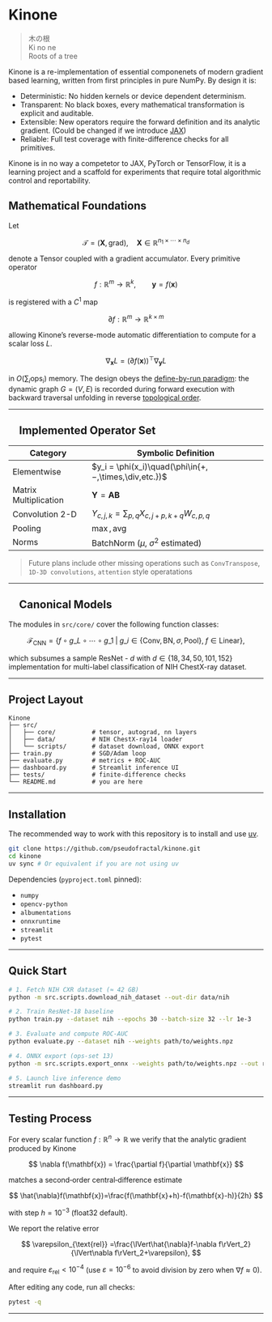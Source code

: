 # Kinone

> 木の根  
> Ki no ne  
> Roots of a tree

Kinone is a re-implementation of essential componenets
of modern gradient based learning,
written from first principles in pure NumPy.
By design it is:

- Deterministic: No hidden kernels or device dependent determinism.
- Transparent: No black boxes, every mathematical transformation is
explicit and auditable.
- Extensible: New operators require the forward definition and its analytic gradient.
(Could be changed if we introduce [JAX](https://docs.jax.dev/en/latest/quickstart.html))
- Reliable: Full test coverage with finite-difference checks for all primitives.

Kinone is in no way a competetor to JAX, PyTorch or TensorFlow,
it is a learning project and a scaffold for experiments
that require total algorithmic control and reportability.

## Mathematical Foundations

Let

$$
\mathcal{T} = (\mathbf{X},\,\text{grad}) ,\quad
\mathbf{X}\in\mathbb{R}^{n_1\times\cdots\times n_d}
$$

denote a Tensor coupled with a gradient accumulator.
Every primitive operator

$$
f: \mathbb{R}^{m}\rightarrow\mathbb{R}^{k},\qquad
\mathbf{y} = f(\mathbf{x})
$$

is registered with a $C^{1}$ map

$$
\partial f:\mathbb{R}^{m}\rightarrow\mathbb{R}^{k\times m}
$$

allowing Kinone’s reverse-mode automatic differentiation
to compute for a scalar loss $L$.

$$
\nabla_{\mathbf{x}}L=\bigl(\partial f(\mathbf{x})\bigr)^{\top}\nabla_{\mathbf{y}}L
$$

in $O\left(\sum_i \text{ops}_i\right)$ memory.
The design obeys the
[define-by-run paradigm](https://docs.chainer.org/en/stable/guides/define_by_run.html):
the dynamic graph $G=(V,E)$ is recorded during forward execution with backward
traversal unfolding in reverse [topological order](https://en.wikipedia.org/wiki/Topological_sorting).

---

##  Implemented Operator Set

| Category | Symbolic Definition |
| - | - |
| Elementwise| $y_i = \phi(x_i)\quad(\phi\in\{+,−,\times,\div,etc.})$ |
| Matrix Multiplication | $\mathbf{Y}=\mathbf{A}\mathbf{B}$ |
| Convolution 2-D | $Y_{c,j,k}=\sum_{p,q}X_{c,j+p,k+q}W_{c,p,q}$ |
| Pooling | $\max, \text{avg}$ |
| Norms | BatchNorm ($\mu$, $\sigma^2$ estimated) |

> Future plans include other missing operations such as
`ConvTranspose`, `1D-3D convolutions`, `attention` style operatations

---

##  Canonical Models

The modules in `src/core/` cover the following function classes:

$$
\mathcal{F}_{\text{CNN}} = \{ f\circ g\_L\circ\cdots\circ g\_1 \;\bigl|\;
g\_i\in\{\text{Conv},\text{BN},\sigma,\text{Pool}\},\; f\in\text{Linear} \},
$$

which subsumes a sample ResNet - $d$ with
$d\in\{18,34,50,101,152\}$ implementation
for multi-label classification of NIH ChestX-ray dataset.

---

## Project Layout

```
Kinone
├── src/
│   ├── core/          # tensor, autograd, nn layers
│   ├── data/          # NIH ChestX-ray14 loader
│   └── scripts/       # dataset download, ONNX export
├── train.py           # SGD/Adam loop
├── evaluate.py        # metrics + ROC-AUC
├── dashboard.py       # Streamlit inference UI
├── tests/             # finite-difference checks
└── README.md          # you are here
```

---

## Installation

The recommended way to work with this repository is to install and use [uv](https://docs.astral.sh/uv/).

```bash
git clone https://github.com/pseudofractal/kinone.git
cd kinone
uv sync # Or equivalent if you are not using uv
```

Dependencies (`pyproject.toml` pinned):

- `numpy`
- `opencv-python`
- `albumentations`
- `onnxruntime`
- `streamlit`
- `pytest`

---

## Quick Start

```bash
# 1. Fetch NIH CXR dataset (≈ 42 GB)
python -m src.scripts.download_nih_dataset --out-dir data/nih

# 2. Train ResNet-18 baseline
python train.py --dataset nih --epochs 30 --batch-size 32 --lr 1e-3

# 3. Evaluate and compute ROC-AUC
python evaluate.py --dataset nih --weights path/to/weights.npz

# 4. ONNX export (ops-set 13)
python -m src.scripts.export_onnx --weights path/to/weights.npz --out resnet18.onnx

# 5. Launch live inference demo
streamlit run dashboard.py
```

---

## Testing Process

For every scalar function $f:\mathbb{R}^n \to \mathbb{R}$ we verify that the
analytic gradient produced by Kinone

$$
\nabla f(\mathbf{x}) = \frac{\partial f}{\partial \mathbf{x}}
$$

matches a second‑order central‑difference estimate

$$
\hat{\nabla}f(\mathbf{x})=\frac{f(\mathbf{x}+h)-f(\mathbf{x}-h)}{2h}
$$

with step $h=10^{-3}$ (float32 default).

We report the relative error

$$
\varepsilon_{\text{rel}}
=\frac{\lVert\hat{\nabla}f-\nabla f\rVert_2}
{\lVert\nabla f\rVert_2+\varepsilon},
$$

and require $\varepsilon_{\text{rel}}<10^{-4}$ (use $\varepsilon=10^{-6}$ to avoid
division by zero when $\nabla f\approx0$).

After editing any code, run all checks:

```bash
pytest -q
```

---
